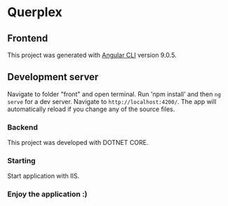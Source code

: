 # Querplex

## Frontend

This project was generated with [Angular CLI](https://github.com/angular/angular-cli) version 9.0.5.

## Development server

Navigate to folder "front" and open terminal. Run 'npm install' and then `ng serve` for a dev server. Navigate to `http://localhost:4200/`. The app will automatically reload if you change any of the source files.

### Backend

This project was developed with DOTNET CORE. 

### Starting

Start application with IIS.

### Enjoy the application :)
